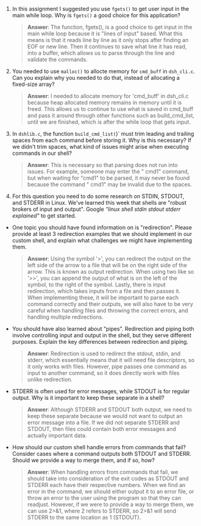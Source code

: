 1. In this assignment I suggested you use `fgets()` to get user input in the main while loop. Why is `fgets()` a good choice for this application?

    > **Answer**:  The function, fgets(), is a good choice to get input in the main while loop because it is "lines of input" based. What this means is that it reads line by line as it only stops after finding an EOF or new line. Then it continues to save what line it has read, into a buffer, which allows us to parse through the line and validate the commands.  

2. You needed to use `malloc()` to allocte memory for `cmd_buff` in `dsh_cli.c`. Can you explain why you needed to do that, instead of allocating a fixed-size array?

    > **Answer**: I needed to allocate memory for 'cmd_buff' in dsh_cli.c because heap allocated memory remains in memory until it is freed. This allows us to continue to use what is saved in cmd_buff and pass it around through other functions such as build_cmd_list, until we are finished, which is after the while loop that gets input.  


3. In `dshlib.c`, the function `build_cmd_list(`)` must trim leading and trailing spaces from each command before storing it. Why is this necessary? If we didn't trim spaces, what kind of issues might arise when executing commands in our shell?

    > **Answer**:  This is necessary so that parsing does not run into issues. For example, someone may enter the "   cmd1" command, but when waiting for "cmd1" to be parsed, it may never be found because the command "   cmd1" may be invalid due to the spaces. 

4. For this question you need to do some research on STDIN, STDOUT, and STDERR in Linux. We've learned this week that shells are "robust brokers of input and output". Google _"linux shell stdin stdout stderr explained"_ to get started.

- One topic you should have found information on is "redirection". Please provide at least 3 redirection examples that we should implement in our custom shell, and explain what challenges we might have implementing them.

    > **Answer**:  Using the symbol '>', you can redirect the output on the left side of the arrow to a file that will be on the right side of the arrow. This is known as output redirection. When using two like so '>>', you can append the output of what is on the left of the symbol, to the right of the symbol. Lastly, there is input redirection, which takes inputs from a file and then passes it. When implementing these, it will be important to parse each command correctly and their outputs, we will also have to be very careful when handling files and throwing the correct errors, and handling multiple redirections.  

- You should have also learned about "pipes". Redirection and piping both involve controlling input and output in the shell, but they serve different purposes. Explain the key differences between redirection and piping.

    > **Answer**:  Redirection is used to redirect the stdout, stdin, and stderr, which essentially means that it will need file descriptors, so it only works with files. However, pipe passes one command as input to another command, so it does directly work with files unlike redirection. 

- STDERR is often used for error messages, while STDOUT is for regular output. Why is it important to keep these separate in a shell?

    > **Answer**:  Although STDERR and STDOUT both output, we need to keep these separate because we would not want to output an error message into a file. If we did not separate STDERR and STDOUT, then files could contain both error messages and actually important data. 

- How should our custom shell handle errors from commands that fail? Consider cases where a command outputs both STDOUT and STDERR. Should we provide a way to merge them, and if so, how?

    > **Answer**: When handling errors from commands that fail, we should take into consideration of the exit codes as STDOUT and STDERR each have their respective numbers. When we find an error in the command, we should either output it to an error file, or throw an error to the user using the program so that they can readjust. However, if we were to provide a way to merge them, we can use 2>&1, where 2 refers to STDERR, so 2>&1 will send STDERR to the same location as 1 (STDOUT). 

